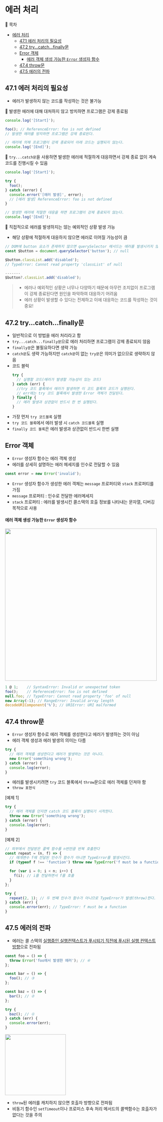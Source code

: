 # 에러 처리

🔖 목차

- [에러 처리](#에러-처리)
  - [47.1 에러 처리의 필요성](#471-에러-처리의-필요성)
  - [47.2 try...catch...finally문](#472-trycatchfinally문)
  - [Error 객체](#error-객체)
    - [에러 객체 생성 가능한 `Error` 생성자 함수](#에러-객체-생성-가능한-error-생성자-함수)
  - [47.4 throw문](#474-throw문)
  - [47.5 에러의 전파](#475-에러의-전파)

## 47.1 에러 처리의 필요성

- 에러가 발생하지 않는 코드를 작성하는 것은 불가능

🔽 발생한 에러에 대해 대처하지 않고 방치하면 프로그램은 강제 종료됨

```javascript
console.log('[Start]');

foo(); // ReferenceError: foo is not defined
// 발생한 에러를 방치하면 프로그램은 강제 종료된다.

// 에러에 의해 프로그램이 강제 종료되어 아래 코드는 실행되지 않는다.
console.log('[End]');
```

🔽 `try...catch문`을 사용하면 발생한 에러에 적절하게 대응하면서 강제 종료 없이 계속 코드를 진행시킬 수 있음

```javascript
console.log('[Start]');

try {
  foo();
} catch (error) {
  console.error('[에러 발생]', error);
  // [에러 발생] ReferenceError: foo is not defined
}

// 발생한 에러에 적절한 대응을 하면 프로그램이 강제 종료되지 않는다.
console.log('[End]');
```

🔽 직접적으로 에러를 발생하지는 않는 예외적인 상황 발생 가능

- 해당 상황에 적절하게 대응하지 않으면 에러로 이어질 가능성이 큼

```javascript
// DOM에 button 요소가 존재하지 않으면 querySelector 메서드는 에러를 발생시키지 않고 null을 반환한다.
const $button = document.querySelector('button'); // null

$button.classList.add('disabled');
// TypeError: Cannot read property 'classList' of null

-------
$button?.classList.add('disabled');
```

> - 에러나 예외적인 상황은 너무나 다양하기 때문에 아무런 조치없이 프로그램이 강제 종료된다면 원인을 파악하여 대응하기 어려움
> - 에러 상황이 발생할 수 있다는 전제하고 이에 대응하는 코드를 작성하는 것이 중요!

## 47.2 try...catch...finally문

- 일반적으로 이 방법을 에러 처리라고 함
- `try...catch...finally문`으로 에러 처리하면 프로그램이 강제 종료되지 않음
- `finally문`은 불필요하다면 생략 가능
- `catch문`도 생략 가능하지만 `catch문`이 없는 `try문`은 의미가 없으므로 생략하지 않음
- 코드 블럭
  ```js
  try {
    // 실행할 코드(에러가 발생할 가능성이 있는 코드)
  } catch (err) {
    //try 코드 블록에서 에러가 발생하면 이 코드 블록의 코드가 실행된다.
    // err에는 try 코드 블록에서 발생한 Error 객체가 전달된다.
  } finally {
    // 에러 발생과 상관없이 반드시 한 번 실행된다.
  }
  ```
- 가장 먼저 `try 코드블록` 실행
- `try 코드 블록`에서 에러 발생 시 `catch 코드블록` 실행
- `finally 코드 블록`은 에러 발생과 상관없이 반드시 한번 실행

## Error 객체

- `Error` 생성자 함수는 에러 객체 생성
- 에러를 상세히 설명하는 에러 메세지를 인수로 전달할 수 있음

```javascript
const error = new Error('invalid');
```

- `Error` 생성자 함수가 생성한 에러 객체는 `message` 프로퍼티와 `stack` 프로퍼티를 가짐
- `message` 프로퍼티 : 인수로 전달한 에러메세지
- `stack` 프로퍼티 : 에러를 발생시킨 콜스택의 호출 정보를 나타내는 문자열, 디버깅 목적으로 사용

#### 에러 객체 생성 가능한 `Error` 생성자 함수

<img src="https://velog.velcdn.com/images/cline1103/post/a95cb541-eabb-4186-9a36-5312ceb05d39/image.png" width="500">

```javascript
1 @ 1;    // SyntaxError: Invalid or unexpected token
foo();    // ReferenceError: foo is not defined
null.foo; // TypeError: Cannot read property 'foo' of null
new Array(-1); // RangeError: Invalid array length
decodeURIComponent('%'); // URIError: URI malformed
```

## 47.4 throw문

- `Error` 생성자 함수로 에러 객체를 생성한다고 에러가 발생하는 것이 아님
- 에러 객체 생성과 에러 발생의 의미는 다름

```javascript
try {
  // 에러 객체를 생성한다고 에러가 발생하는 것은 아니다.
  new Error('something wrong');
} catch (error) {
  console.log(error);
}
```

- 에러를 발생시키려면 `try` 코드 블록에서 `throw`문으로 에러 객체를 던져야 함
- `throw 표현식`

[예제 1]

```javascript
try {
  // 에러 객체를 던지면 catch 코드 블록이 실행되기 시작한다.
  throw new Error('something wrong');
} catch (error) {
  console.log(error);
}
```

[예제 2]

```javascript
// 외부에서 전달받은 콜백 함수를 n번만큼 반복 호출한다
const repeat = (n, f) => {
  // 매개변수 f에 전달된 인수가 함수가 아니면 TypeError를 발생시킨다.
  if (typeof f !== 'function') throw new TypeError('f must be a function');

  for (var i = 0; i < n; i++) {
    f(i); // i를 전달하면서 f를 호출
  }
};

try {
  repeat(2, 1); // 두 번째 인수가 함수가 아니므로 TypeError가 발생(throw)한다.
} catch (err) {
  console.error(err); // TypeError: f must be a function
}
```

## 47.5 에러의 전파

- 에러는 콜 스택의 <u>실행중인 실행컨텍스트가 푸시되기 직전에 푸시된 실행 컨텍스트 방향</u>으로 전파됨

```javascript
const foo = () => {
  throw Error('foo에서 발생한 에러'); // ④
};

const bar = () => {
  foo(); // ③
};

const baz = () => {
  bar(); // ②
};

try {
  baz(); // ①
} catch (err) {
  console.error(err);
}
```

<img src="https://velog.velcdn.com/images/dev-redo/post/42b0893c-f334-446d-80c8-84454fe36631/image.png" width="200"/>

- `throw`된 에러를 캐치하지 않으면 호출자 방향으로 전파됨
- 비동기 함수인 `setTimeout`이나 프로미스 후속 처리 메서드의 콜백함수는 호출자가 없다는 것을 주의
